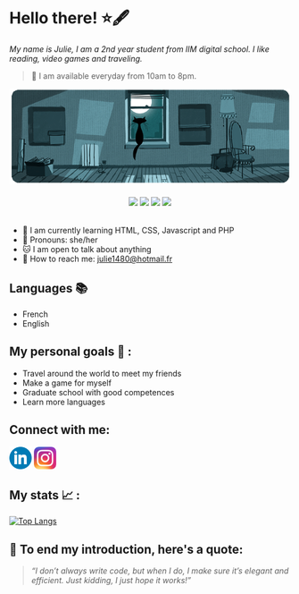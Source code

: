 # Hello there! ⭐🖋

*My name is Julie, I am a 2nd year student from IIM digital school. I like reading, video games and traveling.*

>🌹 I am available everyday from 10am to 8pm.

 <img src="gif.gif"/>

 <h6 align="center">

 ![](https://img.shields.io/badge/Code-Javascript-informational?style=flat&logo=javascript&color=F7DF1E)
![](https://img.shields.io/badge/Code-HTML-informational?style=flat&logo=HTML5&color=E34F26)
![](https://img.shields.io/badge/Code-CSS-informational?style=flat&logo=CSS3&color=white)
![](https://img.shields.io/badge/Code-PHP-informational?style=flat&logo=php&color=blue)

</h6>

- 🌷 I am currently learning HTML, CSS, Javascript and PHP
- 🌸 Pronouns: she/her
- 🐱 I am open to talk about anything
- 💌 How to reach me: julie1480@hotmail.fr

## **Languages 📚**
- French
- English

## **My personal goals 🧭 :**

-  Travel around the world to meet my friends
-  Make a game for myself
-  Graduate school with good competences
-  Learn more languages

## Connect with me:
<a href="https://www.linkedin.com/in/julie-ngov-5720a5267/"><img width=40px src="linkedin.webp"/></a>
<a href="https://www.instagram.com/stra_wberray/"><img width=40px src="Instagram_icon.png.webp"/></a>


## My stats 📈 :

[![Top Langs](https://github-readme-stats.vercel.app/api/top-langs/?username=Ngov-Julie-RESTART&layout=compact)](https://github.com/Ngov-Julie-RESTART)

## 🌙 To end my introduction, here's a quote:

> *“I don’t always write code, but when I do, I make sure it’s elegant and efficient. Just kidding, I just hope it works!”*

